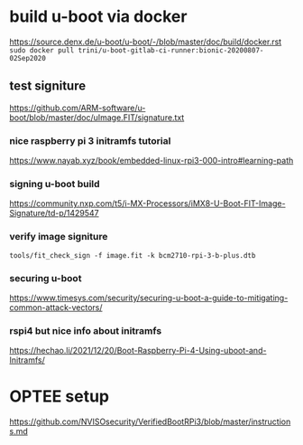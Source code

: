 
# build u-boot via docker
https://source.denx.de/u-boot/u-boot/-/blob/master/doc/build/docker.rst
`sudo docker pull trini/u-boot-gitlab-ci-runner:bionic-20200807-02Sep2020`

## test signiture
https://github.com/ARM-software/u-boot/blob/master/doc/uImage.FIT/signature.txt
### nice raspberry pi 3 initramfs tutorial
https://www.nayab.xyz/book/embedded-linux-rpi3-000-intro#learning-path
### signing u-boot build
https://community.nxp.com/t5/i-MX-Processors/iMX8-U-Boot-FIT-Image-Signature/td-p/1429547
### verify image signiture
`tools/fit_check_sign -f image.fit -k bcm2710-rpi-3-b-plus.dtb`
### securing u-boot
https://www.timesys.com/security/securing-u-boot-a-guide-to-mitigating-common-attack-vectors/
### rspi4 but nice info about initramfs
https://hechao.li/2021/12/20/Boot-Raspberry-Pi-4-Using-uboot-and-Initramfs/

# OPTEE setup
https://github.com/NVISOsecurity/VerifiedBootRPi3/blob/master/instructions.md

